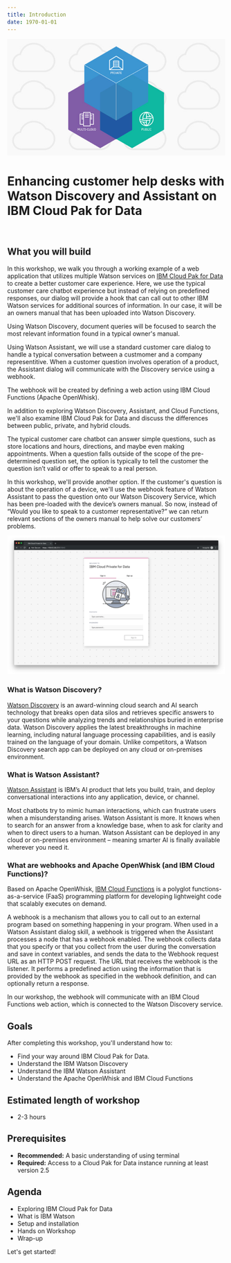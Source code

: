```yaml
---
title: Introduction
date: 1970-01-01
---
```


![](assets/private-cloud-leadspace@2x.jpg)

# Enhancing customer help desks with Watson Discovery and Assistant on IBM Cloud Pak for Data

<br />

## What you will build

In this workshop, we walk you through a working example of a web application that utilizes multiple Watson services on [IBM Cloud Pak for Data](https://www.ibm.com/products/cloud-pak-for-data) to create a better customer care experience. Here, we use the typical customer care chatbot experience but instead of relying on predefined responses, our dialog will provide a hook that can call out to other IBM Watson services for additional sources of information. In our case, it will be an owners manual that has been uploaded into Watson Discovery.

Using Watson Discovery, document queries will be focused to search the most relevant information found in a typical owner's manual.

Using Watson Assistant, we will use a standard customer care dialog to handle a typical conversation between a custmomer and a company representitive. When a customer question involves operation of a product, the Assistant dialog will communicate with the Discovery service using a webhook.

The webhook will be created by defining a web action using IBM Cloud Functions (Apache OpenWhisk).

In addition to exploring Watson Discovery, Assistant, and Cloud Functions, we'll also examine IBM Cloud Pak for Data and discuss the differences between public, private, and hybrid clouds.

The typical customer care chatbot can answer simple questions, such as store locations and hours, directions, and maybe even making appointments. When a question falls outside of the scope of the pre-determined question set, the option is typically to tell the customer the question isn’t valid or offer to speak to a real person.

In this workshop, we'll provide another option. If the customer's question is about the operation of a device, we'll use the webhook feature of Watson Assistant to pass the question onto our Watson Discovery Service, which has been pre-loaded with the device’s owners manual. So now, instead of “Would you like to speak to a customer representative?” we can return relevant sections of the owners manual to help solve our customers’ problems.

![](assets/ICP4D-sign-in.png)

### What is Watson Discovery?

[Watson Discovery](https://www.ibm.com/cloud/watson-discovery) is an award-winning cloud search and AI search technology that breaks open data silos and retrieves specific answers to your questions while analyzing trends and relationships buried in enterprise data. Watson Discovery applies the latest breakthroughs in machine learning, including natural language processing capabilities, and is easily trained on the language of your domain. Unlike competitors, a Watson Discovery search app can be deployed on any cloud or on-premises environment.

### What is Watson Assistant?

[Watson Assistant](https://www.ibm.com/cloud/watson-assistant/) is IBM’s AI product that lets you build, train, and deploy conversational interactions into any application, device, or channel.

Most chatbots try to mimic human interactions, which can frustrate users when a misunderstanding arises. Watson Assistant is more. It knows when to search for an answer from a knowledge base, when to ask for clarity and when to direct users to a human. Watson Assistant can be deployed in any cloud or on-premises environment – meaning smarter AI is finally available wherever you need it.

### What are webhooks and Apache OpenWhisk (and IBM Cloud Functions)?

Based on Apache OpenWhisk, [IBM Cloud Functions](https://www.ibm.com/cloud/functions) is a polyglot functions-as-a-service (FaaS) programming platform for developing lightweight code that scalably executes on demand.

A webhook is a mechanism that allows you to call out to an external program based on something happening in your program. When used in a Watson Assistant dialog skill, a webhook is triggered when the Assistant processes a node that has a webhook enabled. The webhook collects data that you specify or that you collect from the user during the conversation and save in context variables, and sends the data to the Webhook request URL as an HTTP POST request. The URL that receives the webhook is the listener. It performs a predefined action using the information that is provided by the webhook as specified in the webhook definition, and can optionally return a response.

In our workshop, the webhook will communicate with an IBM Cloud Functions web action, which is connected to the Watson Discovery service.

## Goals
After completing this workshop, you'll understand how to:
* Find your way around IBM Cloud Pak for Data.
* Understand the IBM Watson Discovery
* Understand the IBM Watson Assistant
* Understand the Apache OpenWhisk and IBM Cloud Functions

## Estimated length of workshop
* 2-3 hours

## Prerequisites
* **Recommended:** A basic understanding of using terminal
* **Required:** Access to a Cloud Pak for Data instance running at least version 2.5

## Agenda
* Exploring IBM Cloud Pak for Data
* What is IBM Watson
* Setup and installation
* Hands on Workshop
* Wrap-up

Let's get started!
